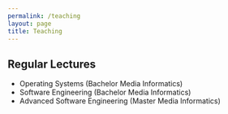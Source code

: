 ```yaml
---
permalink: /teaching
layout: page
title: Teaching
---
```


## Regular Lectures
- Operating Systems (Bachelor Media Informatics)
- Software Engineering (Bachelor Media Informatics)
- Advanced Software Engineering (Master Media Informatics)

